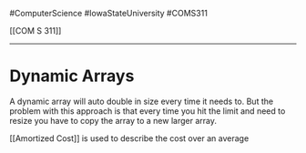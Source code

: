 #ComputerScience  #IowaStateUniversity  #COMS311 


[[COM S 311]] 

---

# Dynamic Arrays

 A dynamic array will auto double in size every time it needs to. But the problem with this approach is that every time you hit the limit and need to resize you have to copy the array to a new larger array. 
 
[[Amortized Cost]]  is used to describe the cost over an average